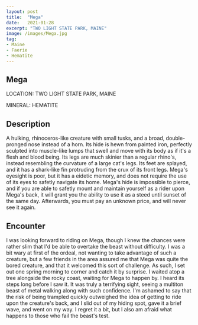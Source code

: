```yaml
---
layout: post
title:  "Mega"
date:   2021-01-28
excerpt: "TWO LIGHT STATE PARK, MAINE"
image: /images/Mega.jpg
tag:
- Maine
- Faerie
- Hematite
---
```


## Mega

LOCATION: TWO LIGHT STATE PARK, MAINE

MINERAL: HEMATITE

## Description

A hulking, rhinoceros-like creature with small tusks, and a broad, double-pronged nose instead of a horn. Its hide is hewn from painted iron, perfectly sculpted into muscle-like lumps that swell and move with its body as if it's a flesh and blood being. Its legs are much skinier than a regular rhino's, instead resembling the curvature of a large cat's legs. Its feet are splayed, and it has a shark-like fin protruding from the crux of its front legs. Mega's eyesight is poor, but it has a eidetic memory, and does not require the use of its eyes to safetly navigate its home. Mega's hide is impossible to pierce, and if you are able to safetly mount and maintain yourself as a rider upon Mega's back, it will grant you the ability to use it as a steed until sunset of the same day. Afterwards, you must pay an unknown price, and will never see it again. 

## Encounter
I was looking forward to riding on Mega, though I knew the chances were rather slim that I'd be able to overtake the beast without difficulty. I was a bit wary at first of the ordeal, not wanting to take advantage of such a creature, but a few friends in the area assured me that Mega was quite the bored creature, and that it welcomed this sort of challenge. As such, I set out one spring morning to corner and catch it by surprise. I waited atop a tree alongside the rocky coast, waiting for Mega to happen by. I heard its steps long before I saw it. It was truly a terrifying sight, seeing a multiton beast of metal walking along with such confidence. I'm ashamed to say that the risk of being trampled quickly outweighed the idea of getting to ride upon the creature's back, and I slid out of my hiding spot, gave it a brief wave, and went on my way. I regret it a bit, but I also am afraid what happens to those who fail the beast's test.
